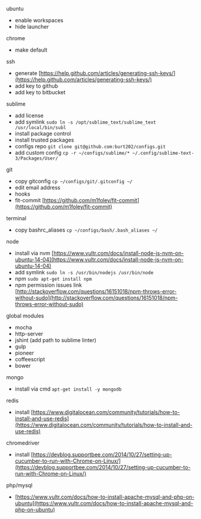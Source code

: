 ubuntu
  - enable workspaces
  - hide launcher

chrome
  - make default

ssh
  - generate [https://help.github.com/articles/generating-ssh-keys/](https://help.github.com/articles/generating-ssh-keys/)
  - add key to github
  - add key to bitbucket

sublime
  - add license
  - add symlink `sudo ln -s /opt/sublime_text/sublime_text /usr/local/bin/subl`
  - install package control
  - install trusted packages
  - configs repo `git clone git@github.com:burt202/configs.git`
  - add custom config `cp -r ~/configs/sublime/* ~/.config/sublime-text-3/Packages/User/`

git
  - copy gitconfig `cp ~/configs/git/.gitconfig ~/`
  - edit email address
  - hooks
  - fit-commit [https://github.com/m1foley/fit-commit](https://github.com/m1foley/fit-commit)

terminal
  - copy bashrc_aliases `cp ~/configs/bash/.bash_aliases ~/`

node
  - install via nvm [https://www.vultr.com/docs/install-node-js-nvm-on-ubuntu-14-04](https://www.vultr.com/docs/install-node-js-nvm-on-ubuntu-14-04)
  - add symlink `sudo ln -s /usr/bin/nodejs /usr/bin/node`
  - npm `sudo apt-get install npm`
  - npm permission issues link [http://stackoverflow.com/questions/16151018/npm-throws-error-without-sudo](http://stackoverflow.com/questions/16151018/npm-throws-error-without-sudo)

global modules
  - mocha
  - http-server
  - jshint (add path to sublime linter)
  - gulp
  - pioneer
  - coffeescript
  - bower

mongo
  - install via cmd `apt-get install -y mongodb`

redis
  - install [https://www.digitalocean.com/community/tutorials/how-to-install-and-use-redis](https://www.digitalocean.com/community/tutorials/how-to-install-and-use-redis)

chromedriver
  - install [https://devblog.supportbee.com/2014/10/27/setting-up-cucumber-to-run-with-Chrome-on-Linux/](https://devblog.supportbee.com/2014/10/27/setting-up-cucumber-to-run-with-Chrome-on-Linux/)

php/mysql
  - [https://www.vultr.com/docs/how-to-install-apache-mysql-and-php-on-ubuntu](https://www.vultr.com/docs/how-to-install-apache-mysql-and-php-on-ubuntu)
